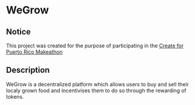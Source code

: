 # WeGrow

## Notice

This project was created for the purpose of participating in the [Create for Puerto Rico Makeathon](https://crea-por-puerto-rico-makeathon.devpost.com/)
## Description

WeGrow is a decentralized platform which allows users to buy and sell their localy grown food and incentivises them to do so through the rewarding of tokens.
